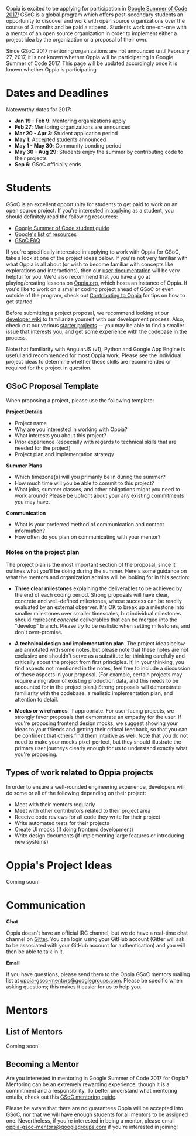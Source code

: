 Oppia is excited to be applying for participation in [Google Summer of Code 2017](https://developers.google.com/open-source/gsoc/)! GSoC is a global program which offers post-secondary students an opportunity to discover and work with open source organizations over the course of 3 months and be paid a stipend. Students work one-on-one with a mentor of an open source organization in order to implement either a project idea by the organization or a proposal of their own.

Since GSoC 2017 mentoring organizations are not announced until February 27, 2017, it is not known whether Oppia will be participating in Google Summer of Code 2017. This page will be updated accordingly once it is known whether Oppia is participating.

# Dates and Deadlines
Noteworthy dates for 2017:
- **Jan 19 - Feb 9**: Mentoring organizations apply
- **Feb 27**: Mentoring organizations are announced
- **Mar 20 - Apr 3**: Student application period
- **May 1**: Accepted students announced
- **May 1 - May 30**: Community bonding period
- **May 30 - Aug 29**: Students enjoy the summer by contributing code to their projects
- **Sep 6**: GSoC officially ends

# Students
GSoC is an excellent opportunity for students to get paid to work on an open source project. If you're interested in applying as a student, you should definitely read the following resources:

- [Google Summer of Code student guide](http://write.flossmanuals.net/gsocstudentguide/what-is-google-summer-of-code/)
- [Google's list of resources](https://developers.google.com/open-source/gsoc/resources/)
- [GSoC FAQ](https://developers.google.com/open-source/gsoc/faq)

If you're specifically interested in applying to work with Oppia for GSoC, take a look at one of the project ideas below. If you're not very familiar with what Oppia is all about (or wish to become familiar with concepts like explorations and interactions), then our [user documentation](http://oppia.github.io/#/) will be very helpful for you. We'd also recommend that you have a go at playing/creating lessons on [Oppia.org](https://www.oppia.org), which hosts an instance of Oppia. If you'd like to work on a smaller coding project ahead of GSoC or even outside of the program, check out [Contributing to Oppia](https://github.com/oppia/oppia/wiki/Contributing-code-to-Oppia) for tips on how to get started.

Before submitting a project proposal, we recommend looking at our [developer wiki](https://github.com/oppia/oppia/wiki) to familiarize yourself with our development process. Also, check out our various [starter projects](https://github.com/oppia/oppia/issues?q=is%3Aopen+is%3Aissue+label%3A%22starter+project%22) -- you may be able to find a smaller issue that interests you, and get some experience with the codebase in the process.

Note that familiarity with AngularJS (v1), Python and Google App Engine is useful and recommended for most Oppia work. Please see the individual project ideas to determine whether these skills are recommended or required for the project in question.

## GSoC Proposal Template
When proposing a project, please use the following template:

**Project Details**
- Project name
- Why are you interested in working with Oppia?
- What interests you about this project?
- Prior experience (especially with regards to technical skills that are needed for the project)
- Project plan and implementation strategy

**Summer Plans**
- Which timezone(s) will you primarily be in during the summer?
- How much time will you be able to commit to this project?
- What jobs, summer classes, and other obligations might you need to work around? Please be upfront about your any existing commitments you may have.

**Communication**
- What is your preferred method of communication and contact information?
- How often do you plan on communicating with your mentor?

### Notes on the project plan

The project plan is the most important section of the proposal, since it outlines what you'll be doing during the summer. Here's some guidance on what the mentors and organization admins will be looking for in this section:

- **Three clear milestones** explaining the deliverables to be achieved by the end of each coding period. Strong proposals will have clear, concrete and well-defined milestones, whose success can be readily evaluated by an external observer. It's OK to break up a milestone into smaller milestones over smaller timescales, but individual milestones should represent *concrete* deliverables that can be merged into the "develop" branch. Please try to be realistic when setting milestones, and don't over-promise.

- **A technical design and implementation plan**. The project ideas below are annotated with some notes, but please note that these notes are not exclusive and shouldn't serve as a substitute for thinking carefully and critically about the project from first principles. If, in your thinking, you find aspects not mentioned in the notes, feel free to include a discussion of these aspects in your proposal. (For example, certain projects may require a migration of existing production data, and this needs to be accounted for in the project plan.) Strong proposals will demonstrate familiarity with the codebase, a realistic implementation plan, and attention to detail.

- **Mocks or wireframes**, if appropriate. For user-facing projects, we strongly favor proposals that demonstrate an empathy for the user. If you're proposing frontend design mocks, we suggest showing your ideas to your friends and getting their critical feedback, so that you can be confident that others find them intuitive as well. Note that you do not need to make your mocks pixel-perfect, but they should illustrate the primary user journeys clearly enough for us to understand exactly what you're proposing.

## Types of work related to Oppia projects
In order to ensure a well-rounded engineering experience, developers will do some or all of the following depending on their project:
- Meet with their mentors regularly
- Meet with other contributors related to their project area
- Receive code reviews for all code they write for their project
- Write automated tests for their projects
- Create UI mocks (if doing frontend development)
- Write design documents (if implementing large features or introducing new systems)

# Oppia's Project Ideas

Coming soon!

# Communication

**Chat**

Oppia doesn't have an official IRC channel, but we do have a real-time chat channel on [Gitter](
https://gitter.im/oppia/oppia-chat#). You can login using your GitHub account (Gitter will ask to be associated with your GitHub account for authentication) and you will then be able to talk in it.

**Email**

If you have questions, please send them to the Oppia GSoC mentors mailing list at oppia-gsoc-mentors@googlegroups.com. Please be specific when asking questions; this makes it easier for us to help you.

# Mentors

## List of Mentors

Coming soon!

## Becoming a Mentor

Are you interested in mentoring in Google Summer of Code 2017 for Oppia? Mentoring can be an extremely rewarding experience, though it is a commitment and a responsibility. To better understand what mentoring entails, check out this [GSoC mentoring guide](https://flossmanuals.net/GSoCMentoring/).

Please be aware that there are no guarantees Oppia will be accepted into GSoC, nor that we will have enough students for all mentors to be assigned one. Nevertheless, if you're interested in being a mentor, please email oppia-gsoc-mentors@googlegroups.com if you're interested in joining!
